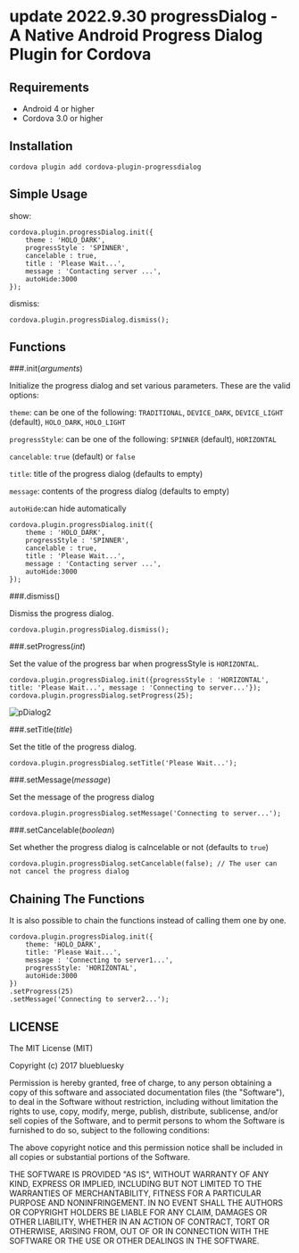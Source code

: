 update 2022.9.30
progressDialog - A Native Android Progress Dialog Plugin for Cordova
======================

Requirements
-------------
- Android 4 or higher
- Cordova 3.0 or higher

Installation
-------------
    cordova plugin add cordova-plugin-progressdialog
    
Simple Usage
-------------
show:

    cordova.plugin.progressDialog.init({
        theme : 'HOLO_DARK',
        progressStyle : 'SPINNER',
        cancelable : true,
        title : 'Please Wait...',
        message : 'Contacting server ...',
        autoHide:3000
    });

dismiss:

    cordova.plugin.progressDialog.dismiss();


Functions
----------

###.init(_arguments_)

Initialize the progress dialog and set various parameters.
These are the valid options:

`theme`: can be one of the following:
`TRADITIONAL`, `DEVICE_DARK`, `DEVICE_LIGHT` (default), `HOLO_DARK`, `HOLO_LIGHT`


`progressStyle`: can be one of the following:
`SPINNER` (default), `HORIZONTAL`

`cancelable`: `true` (default) or `false`

`title`: title of the progress dialog (defaults to empty)

`message`: contents of the progress dialog (defaults to empty)

`autoHide`:can hide automatically

    cordova.plugin.progressDialog.init({
        theme : 'HOLO_DARK',
        progressStyle : 'SPINNER',
        cancelable : true,
        title : 'Please Wait...',
        message : 'Contacting server ...',
        autoHide:3000
    });

###.dismiss()

Dismiss the progress dialog.

    cordova.plugin.progressDialog.dismiss();

###.setProgress(_int_)

Set the value of the progress bar when progressStyle is `HORIZONTAL`.
    
    cordova.plugin.progressDialog.init({progressStyle : 'HORIZONTAL', title: 'Please Wait...', message : 'Connecting to server...'});
    cordova.plugin.progressDialog.setProgress(25);
    
![pDialog2](http://i.imgur.com/7k2docz.png)


###.setTitle(_title_)

Set the title of the progress dialog.
    
    cordova.plugin.progressDialog.setTitle('Please Wait...');
    
###.setMessage(_message_)

Set the message of the progress dialog

    cordova.plugin.progressDialog.setMessage('Connecting to server...');   
    
###.setCancelable(_boolean_)

Set whether the progress dialog is calncelable or not (defaults to `true`)

    cordova.plugin.progressDialog.setCancelable(false); // The user can not cancel the progress dialog  
    

Chaining The Functions
-----------------------

It is also possible to chain the functions instead of calling them one by one.

    cordova.plugin.progressDialog.init({
        theme: 'HOLO_DARK',
        title: 'Please Wait...',
        message : 'Connecting to server1...',
        progressStyle: 'HORIZONTAL',
        autoHide:3000
    })
    .setProgress(25)
    .setMessage('Connecting to server2...');

LICENSE
--------
The MIT License (MIT)

Copyright (c) 2017 bluebluesky

Permission is hereby granted, free of charge, to any person obtaining a copy of
this software and associated documentation files (the "Software"), to deal in
the Software without restriction, including without limitation the rights to
use, copy, modify, merge, publish, distribute, sublicense, and/or sell copies of
the Software, and to permit persons to whom the Software is furnished to do so,
subject to the following conditions:

The above copyright notice and this permission notice shall be included in all
copies or substantial portions of the Software.

THE SOFTWARE IS PROVIDED "AS IS", WITHOUT WARRANTY OF ANY KIND, EXPRESS OR
IMPLIED, INCLUDING BUT NOT LIMITED TO THE WARRANTIES OF MERCHANTABILITY, FITNESS
FOR A PARTICULAR PURPOSE AND NONINFRINGEMENT. IN NO EVENT SHALL THE AUTHORS OR
COPYRIGHT HOLDERS BE LIABLE FOR ANY CLAIM, DAMAGES OR OTHER LIABILITY, WHETHER
IN AN ACTION OF CONTRACT, TORT OR OTHERWISE, ARISING FROM, OUT OF OR IN
CONNECTION WITH THE SOFTWARE OR THE USE OR OTHER DEALINGS IN THE SOFTWARE.

    